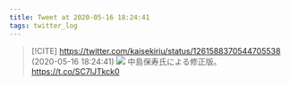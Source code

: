 ```yaml
---
title: Tweet at 2020-05-16 18:24:41
tags: twitter_log
---
```


> [!CITE] https://twitter.com/kaisekiriu/status/1261588370544705538 (2020-05-16 18:24:41)
> ![](https://twitter.com/kaisekiriu/status/1261588370544705538)
> 中島保寿氏による修正版。
> https://t.co/SC7lJTkck0
